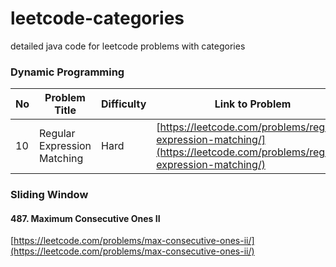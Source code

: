 # leetcode-categories
detailed java code for leetcode problems with categories

### Dynamic Programming
No | Problem Title | Difficulty | Link to Problem
------------ | ------------ | ------------- | -------------
10 | Regular Expression Matching | Hard | [https://leetcode.com/problems/regular-expression-matching/](https://leetcode.com/problems/regular-expression-matching/)


### Sliding Window
#### 487. Maximum Consecutive Ones II
[https://leetcode.com/problems/max-consecutive-ones-ii/](https://leetcode.com/problems/max-consecutive-ones-ii/)




